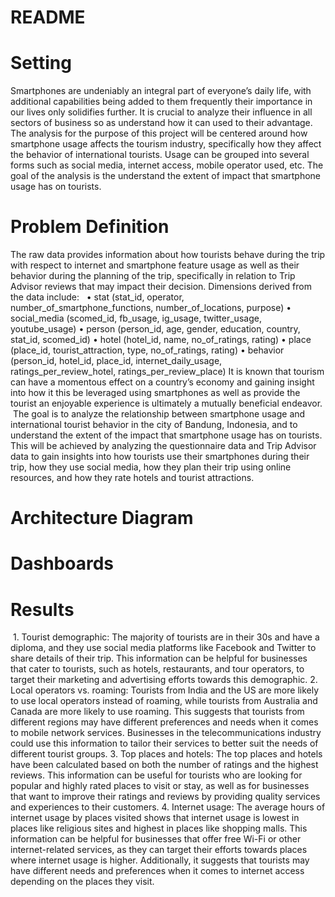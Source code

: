 # README

# Setting
Smartphones are undeniably an integral part of everyone’s daily life, with additional capabilities being added to them frequently their importance in our lives only solidifies further. It is crucial to analyze their influence in all sectors of business so as understand how it can used to their advantage. The analysis for the purpose of this project will be centered around how smartphone usage affects the tourism industry, specifically how they affect the behavior of international tourists. Usage can be grouped into several forms such as social media, internet access, mobile operator used, etc. The goal of the analysis is the understand the extent of impact that smartphone usage has on tourists. 

# Problem Definition
The raw data provides information about how tourists behave during the trip with respect to internet and smartphone feature usage as well as their behavior during the planning of the trip, specifically in relation to Trip Advisor reviews that may impact their decision. Dimensions derived from the data include:   • stat (stat_id, operator, number_of_smartphone_functions, number_of_locations, purpose) • social_media (scomed_id, fb_usage, ig_usage, twitter_usage, youtube_usage) • person (person_id, age, gender, education, country, stat_id, scomed_id) • hotel (hotel_id, name, no_of_ratings, rating) • place (place_id, tourist_attraction, type, no_of_ratings, rating) • behavior (person_id, hotel_id, place_id, internet_daily_usage, ratings_per_review_hotel, ratings_per_review_place)
It is known that tourism can have a momentous effect on a country’s economy and gaining insight into how it this be leveraged using smartphones as well as provide the tourist an enjoyable experience is ultimately a mutually beneficial endeavor.  The goal is to analyze the relationship between smartphone usage and international tourist behavior in the city of Bandung, Indonesia, and to understand the extent of the impact that smartphone usage has on tourists. This will be achieved by analyzing the questionnaire data and Trip Advisor data to gain insights into how tourists use their smartphones during their trip, how they use social media, how they plan their trip using online resources, and how they rate hotels and tourist attractions. 

# Architecture Diagram


# Dashboards


# Results 
 1. Tourist demographic: The majority of tourists are in their 30s and have a diploma, and they use social media platforms like Facebook and Twitter to share details of their trip. This information can be helpful for businesses that cater to tourists, such as hotels, restaurants, and tour operators, to target their marketing and advertising efforts towards this demographic.
2. Local operators vs. roaming: Tourists from India and the US are more likely to use local operators instead of roaming, while tourists from Australia and Canada are more likely to use roaming. This suggests that tourists from different regions may have different preferences and needs when it comes to mobile network services. Businesses in the telecommunications industry could use this information to tailor their services to better suit the needs of different tourist groups.
3. Top places and hotels: The top places and hotels have been calculated based on both the number of ratings and the highest reviews. This information can be useful for tourists who are looking for popular and highly rated places to visit or stay, as well as for businesses that want to improve their ratings and reviews by providing quality services and experiences to their customers.
4. Internet usage: The average hours of internet usage by places visited shows that internet usage is lowest in places like religious sites and highest in places like shopping malls. This information can be helpful for businesses that offer free Wi-Fi or other internet-related services, as they can target their efforts towards places where internet usage is higher. Additionally, it suggests that tourists may have different needs and preferences when it comes to internet access depending on the places they visit.
